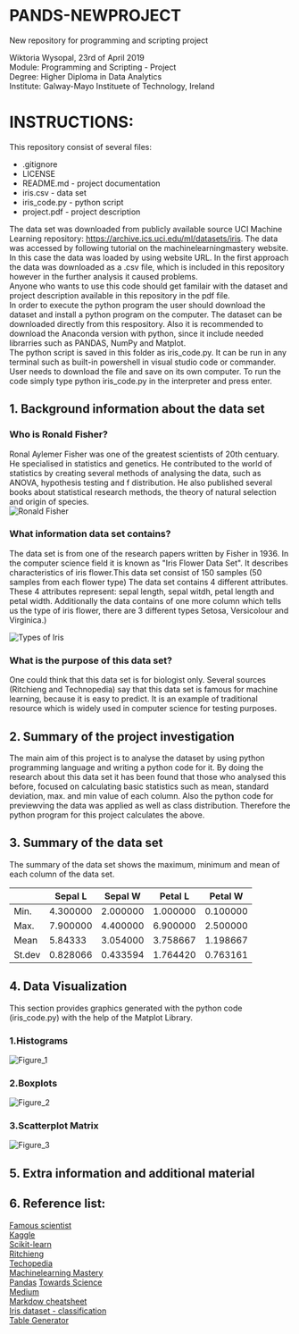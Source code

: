# PANDS-NEWPROJECT
New repository for programming and scripting project

Wiktoria Wysopal, 23rd of April 2019  
Module: Programming and Scripting - Project  
Degree: Higher Diploma in Data Analytics  
Institute: Galway-Mayo Instituete of Technology, Ireland  

# INSTRUCTIONS:

This repository consist of several files:  
* .gitignore
* LICENSE
* README.md - project documentation
* iris.csv - data set
* iris_code.py - python script
* project.pdf - project description


The data set was downloaded from publicly available source UCI Machine Learning repository: https://archive.ics.uci.edu/ml/datasets/iris. The data was accessed by following tutorial on the machinelearningmastery website. In this case the data was loaded by using website URL. In the first approach the data was downloaded as a .csv file, which is included in this repository however in the further analysis it caused problems.  
Anyone who wants to use this code should get familair with the dataset and project description available in this repository in the pdf file.  
In order to execute the python program the user should download the dataset and install a python program on the computer. The dataset can be downloaded directly from this respository. Also it is recommended to download the Anaconda version with python, since it include needed librarries such as PANDAS, NumPy and Matplot.    
The python script is saved in this folder as iris_code.py. It can be run in any terminal such as built-in powershell in visual studio code or commander. User needs to download the file and save on its own computer. To run the code simply type python iris_code.py in the interpreter and press enter.  


## 1. Background information about the data set

### Who is Ronald Fisher? 
Ronal Aylemer Fisher was one of the greatest scientists of 20th centuary. He specialised in statistics and genetics. He contributed to the world of statistics by creating several methods of analysing the data, such as ANOVA, hypothesis testing and f distribution. He also published several books about statistical research methods, the theory of natural selection and origin of species.   
![Ronald Fisher](https://www.ecured.cu/images/0/09/Sir_Ronald_Fisher_2.jpg)

### What information data set contains?
The data set is from one of the research papers written by Fisher in 1936. In the computer science field it is known as "Iris Flower Data Set". It describes characteristics of iris flower.This data set consist of 150 samples (50 samples from each flower type) The data set contains 4 different attributes. These 4 attributes represent: sepal length, sepal witdh, petal length and petal width. Additionally the data contains of one more column which tells us the type of iris flower, there are 3 different types Setosa, Versicolour and Virginica.)  

![Types of Iris](https://i1.wp.com/dataaspirant.com/wp-content/uploads/2017/01/irises.png?w=600)

### What is the purpose of this data set?
One could think that this data set is for biologist only. Several sources (Ritchieng and Technopedia) say that this data set is famous for machine learning, because it is easy to predict. It is an example of traditional resource which is widely used in computer science for testing purposes.

## 2. Summary of the project investigation
The main aim of this project is to analyse the dataset by using python programming language and writing a python code for it. By doing the research about this data set it has been found that those who analysed this before, focused on calculating basic statistics such as mean, standard deviation, max. and min value of each column. Also the python code for previewving the data was applied as well as class distribution. Therefore the python program for this project calculates the above. 

## 3. Summary of the data set  
The summary of the data set shows the maximum, minimum and mean of each column of the data set.  

|        	| Sepal L  	| Sepal W  	| Petal L  	| Petal W  	|
|--------	|----------	|----------	|----------	|----------	|
| Min.   	| 4.300000 	| 2.000000 	| 1.000000 	| 0.100000 	|
| Max.   	| 7.900000 	| 4.400000 	| 6.900000 	| 2.500000 	|
| Mean   	| 5.84333  	| 3.054000 	| 3.758667 	| 1.198667 	|
| St.dev 	| 0.828066 	| 0.433594 	| 1.764420 	| 0.763161 	|  

## 4. Data Visualization
This section provides graphics generated with the python code (iris_code.py) with the help of the Matplot Library.
### 1.Histograms  
![Figure_1](https://user-images.githubusercontent.com/47478462/56869563-12395b00-69fa-11e9-8fe4-33e172fe7dc3.png)
### 2.Boxplots  
![Figure_2](https://user-images.githubusercontent.com/47478462/56869650-e8ccff00-69fa-11e9-9c94-15bf09ed1a89.png)
### 3.Scatterplot Matrix  
![Figure_3](https://user-images.githubusercontent.com/47478462/56869651-ef5b7680-69fa-11e9-9dc6-09fe63280a61.png)

## 5. Extra information and additional material

## 6. Reference list:
[Famous scientist](https://www.famousscientists.org/ronald-fisher/)  
[Kaggle](https://www.kaggle.com/arshid/iris-flower-dataset)  
[Scikit-learn](https://scikit-learn.org/stable/auto_examples/datasets/plot_iris_dataset.html)  
[Ritchieng](https://www.ritchieng.com/machine-learning-iris-dataset/)  
[Techopedia](https://www.techopedia.com/definition/32880/iris-flower-data-set)  
[Machinelearning Mastery](https://machinelearningmastery.com/machine-learning-in-python-step-by-step/)  
[Pandas](https://pandas.pydata.org/pandas-docs/stable/getting_started/10min.html) 
[Towards Science](https://towardsdatascience.com/introduction-to-data-visualization-in-python-89a54c97fbed)  
[Medium](https://medium.com/codebagng/basic-analysis-of-the-iris-data-set-using-python-2995618a6342)  
[Markdow cheatsheet](https://github.com/adam-p/markdown-here/wiki/Markdown-Cheatsheet)  
[Iris dataset - classification](https://stackoverflow.com/questions/53077801/iris-dataset-machine-learning-classification-model)  
[Table Generator](https://www.tablesgenerator.com/markdown_tables)